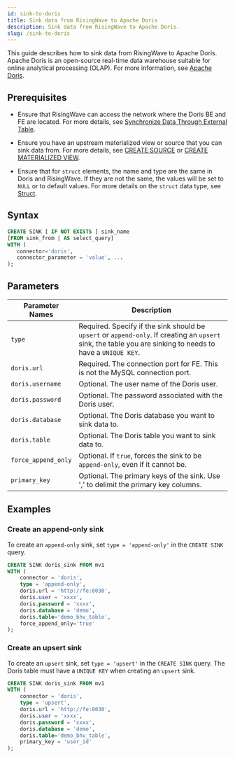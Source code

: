 ```yaml
---
id: sink-to-doris
title: Sink data from RisingWave to Apache Doris
description: Sink data from RisingWave to Apache Doris.
slug: /sink-to-doris
---
```


This guide describes how to sink data from RisingWave to Apache Doris. Apache Doris is an open-source real-time data warehouse suitable for online analytical processing (OLAP). For more information, see [Apache Doris](https://doris.apache.org).

## Prerequisites 

- Ensure that RisingWave can access the network where the Doris BE and FE are located. For more details, see [Synchronize Data Through External Table](https://doris.apache.org/docs/dev/data-operate/import/import-scenes/external-table-load/).

- Ensure you have an upstream materialized view or source that you can sink data from. For more details, see [CREATE SOURCE](/sql/commands/sql-create-source.md) or [CREATE MATERIALIZED VIEW](/sql/commands/sql-create-mv.md).

- Ensure that for `struct` elements, the name and type are the same in Doris and RisingWave. If they are not the same, the values will be set to `NULL` or to default values. For more details on the `struct` data type, see [Struct](/sql/data-types/data-type-struct.md).

## Syntax 

```sql
CREATE SINK [ IF NOT EXISTS ] sink_name
[FROM sink_from | AS select_query]
WITH (
   connector='doris',
   connector_parameter = 'value', ...
);
```

## Parameters

| Parameter Names | Description |
| --------------- | ---------------------------------------------------------------------- |
| `type`          | Required. Specify if the sink should be `upsert` or `append-only`. If creating an `upsert` sink, the table you are sinking to needs to have a `UNIQUE KEY`. |
| `doris.url`     | Required. The connection port for FE. This is not the MySQL connection port. |
| `doris.username`| Optional. The user name of the Doris user. |
| `doris.password`| Optional. The password associated with the Doris user. |
| `doris.database`| Optional. The Doris database you want to sink data to. |
| `doris.table`   | Optional. The Doris table you want to sink data to. |
| `force_append_only`| Optional. If `true`, forces the sink to be `append-only`, even if it cannot be. |
| `primary_key`   | Optional. The primary keys of the sink. Use ',' to delimit the primary key columns. |

## Examples

### Create an append-only sink

To create an `append-only` sink, set `type = 'append-only'` in the `CREATE SINK` query. 

```sql
CREATE SINK doris_sink FROM mv1
WITH (
    connector = 'doris',
    type = 'append-only',
    doris.url = 'http://fe:8030',
    doris.user = 'xxxx',
    doris.password = 'xxxx',
    doris.database = 'demo',
    doris.table='demo_bhv_table',
    force_append_only='true'
);
```

### Create an upsert sink

To create an `upsert` sink, set `type = 'upsert'` in the `CREATE SINK` query. The Doris table must have a `UNIQUE KEY` when creating an `upsert` sink.

```sql
CREATE SINK doris_sink FROM mv1 
WITH (
    connector = 'doris',
    type = 'upsert',
    doris.url = 'http://fe:8030',
    doris.user = 'xxxx',
    doris.password = 'xxxx',
    doris.database = 'demo',
    doris.table='demo_bhv_table',
    primary_key = 'user_id'
);
```